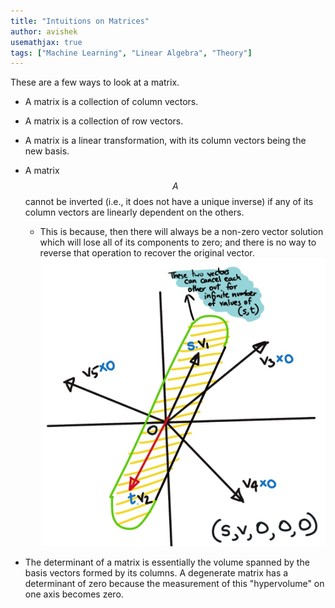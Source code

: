 ```yaml
---
title: "Intuitions on Matrices"
author: avishek
usemathjax: true
tags: ["Machine Learning", "Linear Algebra", "Theory"]
---
```


These are a few ways to look at a matrix.
- A matrix is a collection of column vectors.
- A matrix is a collection of row vectors.
- A matrix is a linear transformation, with its column vectors being the new basis.
- A matrix $$A$$ cannot be inverted (i.e., it does not have a unique inverse) if any of its column vectors are linearly dependent on the others.
    - This is because, then there will always be a non-zero vector solution which will lose all of its components to zero; and there is no way to reverse that operation to recover the original vector.
![A Single Linearly Dependent Vector results in a non-invertible matrix](/assets/even-one-linear-dependence-causes-non-invertible-matrix.jpg)

- The determinant of a matrix is essentially the volume spanned by the basis vectors formed by its columns. A degenerate matrix has a determinant of zero because the measurement of this "hypervolume" on one axis becomes zero.


